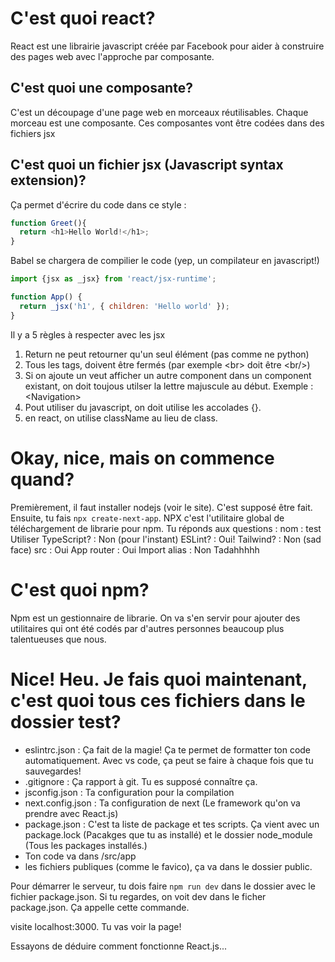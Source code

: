 # C'est quoi react?
React est une librairie javascript créée par Facebook pour aider à construire des pages web avec l'approche par composante.
## C'est quoi une composante?
C'est un découpage d'une page web en morceaux réutilisables. Chaque morceau est une composante.
Ces composantes vont être codées dans des fichiers jsx
## C'est quoi un fichier jsx (Javascript syntax extension)?
Ça permet d'écrire du code dans ce style : 
```js
function Greet(){
  return <h1>Hello World!</h1>;
}
```
Babel se chargera de compilier le code (yep, un compilateur en javascript!)
```js
import {jsx as _jsx} from 'react/jsx-runtime';

function App() {
  return _jsx('h1', { children: 'Hello world' });
}
```
Il y a 5 règles à respecter avec les jsx
1. Return ne peut retourner qu'un seul élément (pas comme ne python)
2. Tous les tags, doivent être fermés (par exemple &lt;br&gt; doit être &lt;br/&gt;)
3. Si on ajoute un veut afficher un autre component dans un component existant, on doit toujous utilser la lettre majuscule au début. Exemple : &lt;Navigation&gt;
4. Pout utiliser du javascript, on doit utilise les accolades {}.
5. en react, on utilise className au lieu de class.

# Okay, nice, mais on commence quand?
Premièrement, il faut installer nodejs (voir le site). C'est supposé être fait.
Ensuite, tu fais `npx create-next-app`. NPX c'est l'utilitaire global de téléchargement de librarie pour npm.
Tu réponds aux questions :
nom : test
Utiliser TypeScript? :  Non (pour l'instant)
ESLint? : Oui!
Tailwind? : Non (sad face)
src : Oui
App router : Oui
Import alias : Non
Tadahhhhh

# C'est quoi npm?
Npm est un gestionnaire de librarie. On va s'en servir pour ajouter des utilitaires qui ont été codés par d'autres personnes beaucoup plus talentueuses que nous.

# Nice! Heu. Je fais quoi maintenant, c'est quoi tous ces fichiers dans le dossier test?

- eslintrc.json : Ça fait de la magie! Ça te permet de formatter ton code automatiquement. Avec vs code, ça peut se faire à chaque fois que tu sauvegardes!
- .gitignore : Ça rapport à git. Tu es supposé connaître ça.
- jsconfig.json : Ta configuration pour la compilation
- next.config.json : Ta configuration de next (Le framework qu'on va prendre avec React.js)
- package.json : C'est ta liste de package et tes scripts. Ça vient avec un package.lock (Pacakges que tu as installé) et le dossier node_module (Tous les packages installés.)
- Ton code va dans /src/app
- les fichiers publiques (comme le favico), ça va dans le dossier public.

Pour démarrer le serveur, tu dois faire `npm run dev` dans le dossier avec le fichier package.json. Si tu regardes, on voit dev dans le ficher package.json. Ça appelle cette commande.

visite localhost:3000. Tu vas voir la page!

Essayons de déduire comment fonctionne React.js...